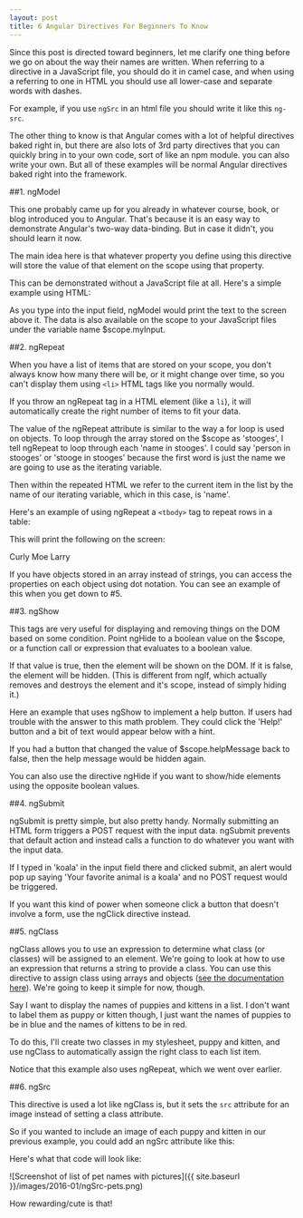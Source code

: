 ```yaml
---
layout: post
title: 6 Angular Directives For Beginners To Know
---
```



Since this post is directed toward beginners, let me clarify one thing before we go on about the way their names are written. When referring to a directive in a JavaScript file, you should do it in camel case, and when using a referring to one in HTML you should use all lower-case and separate words with dashes.

For example, if you use `ngSrc` in an html file you should write it like this `ng-src`.

The other thing to know is that Angular comes with a lot of helpful directives baked right in, but there are also lots of 3rd party directives that you can quickly bring in to your own code, sort of like an npm module. you can also write your own. But all of these examples will be normal Angular directives baked right  into the framework.

##1. ngModel

This one probably came up for you already in whatever course, book, or blog introduced you to Angular. That's because it is an easy way to demonstrate Angular's two-way data-binding. But in case it didn't, you should learn it now.

The main idea here is that whatever property you define using this directive will store the value of that element on the scope using that property.

This can be demonstrated without a JavaScript file at all. Here's a simple example using HTML:

<script src="https://gist.github.com/GMeyr/a9e50718702549118ad8.js"></script>

As you type into the input field, ngModel would print the text to the screen above it. The data is also available on the scope to your JavaScript files under the variable name $scope.myInput.

##2. ngRepeat

When you have a list of items that are stored on your scope,  you don't always know how many there will be, or it might change over time, so you can't display them using `<li>` HTML tags like you normally would. 

If you throw an ngRepeat tag in a HTML element (like a `li`), it will automatically create the right number of items to fit your data.

The value of the ngRepeat attribute is similar to the way a for loop is used on objects. To loop through the array stored on the $scope as 'stooges', I tell ngRepeat to loop through each 'name in stooges'. I could say 'person in stooges' or 'stooge in stooges' because the first word is just the name we are going to use as the iterating variable.

Then within the repeated HTML we refer to the current item in the list by the name of our iterating variable, which in this case, is 'name'.

Here's an example of using ngRepeat a `<tbody>` tag to repeat rows in a table:

<script src="https://gist.github.com/GMeyr/33765a6687a77d3937a2.js"></script>

<script src="https://gist.github.com/GMeyr/9f69a6ae7739f98a656c.js"></script>

This will print the following on the screen:

Curly
Moe
Larry

If you have objects stored in an array instead of strings, you can access the properties on each object using dot notation. You can see an example of this when you get down to #5.


##3. ngShow

This tags are very useful for displaying and removing things on the DOM based on some condition. Point ngHide to a boolean value on the $scope, or a function call or expression that evaluates to a boolean value.

If that value is true, then the element will be shown on the DOM. If it is false, the element will be hidden. (This is different from ngIf, which actually removes and destroys the element and it's scope, instead of simply hiding it.)

Here an example that uses ngShow to implement a help button. If users had trouble with the answer to this math problem. They could click the 'Help!' button and a bit of text would appear below with a hint.

<script src="https://gist.github.com/GMeyr/a54d4b38be4fcf218d1c.js"></script>

<script src="https://gist.github.com/GMeyr/324c55f2e1b7febc80ef.js"></script>

If you had a button that changed the value of $scope.helpMessage back to false, then the help message would be hidden again.

You can also use the directive ngHide if you want to show/hide elements using the opposite boolean values.

##4. ngSubmit

ngSubmit is pretty simple, but also pretty handy. Normally submitting an HTML form triggers a POST request with the input data. ngSubmit prevents that default action and instead calls a function to do whatever you want with the input data.

<script src="https://gist.github.com/GMeyr/c10ded67c1ff0b7d1688.js"></script>

<script src="https://gist.github.com/GMeyr/ddec397969c02c5b8a9c.js"></script>

If I typed in 'koala' in the input field there and clicked submit, an alert would pop up saying 'Your favorite animal is a koala' and no POST request would be triggered.

If you want this kind of power when someone click a button that doesn't involve  a form, use the ngClick directive instead.

##5. ngClass

ngClass allows you to use an expression to determine what class (or classes) will be assigned to an element. We're going to look at how to use an expression that returns a string to provide a class. You can use this directive to assign class using arrays and objects ([see the documentation here](https://docs.angularjs.org/api/ng/directive/ngClass)). We're going to keep it simple for now, though.

Say I want to display the names of puppies and kittens in a list. I don't want to label them as puppy or kitten though, I just want the names of puppies to be in blue and the names of kittens to be in red.

To do this, I'll create two classes in my stylesheet, puppy and kitten, and use ngClass to automatically assign the right class to each list item.

Notice that this example also uses ngRepeat, which we went over earlier.

<script src="https://gist.github.com/GMeyr/19e088d7f4d7c242c570.js"></script>

<script src="https://gist.github.com/GMeyr/fea056da453cda4dd41e.js"></script>

<script src="https://gist.github.com/GMeyr/6d8567e201a843d1548b.js"></script>

##6. ngSrc

This directive is used a lot like ngClass is, but it sets the `src` attribute for an image instead of setting a class attribute.

So if you wanted to include an image of each puppy and kitten in our previous example, you could add an ngSrc attribute like this:

<script src="https://gist.github.com/GMeyr/6a965d73855f6c513bd6.js"></script>

<script src="https://gist.github.com/GMeyr/02ebe082fc7731abdaa1.js"></script>

<script src="https://gist.github.com/GMeyr/19baf9fc3305e48602a4.js"></script>

Here's what that code will look like:

![Screenshot of list of pet names with pictures]({{ site.baseurl }}/images/2016-01/ngSrc-pets.png)

How rewarding/cute is that!



